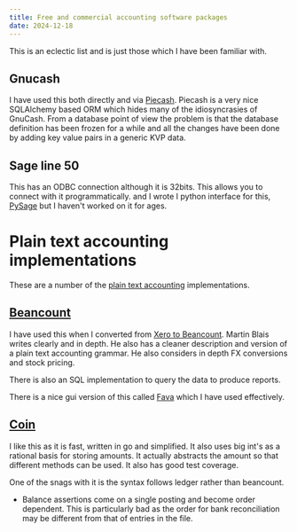 ```yaml
---
title: Free and commercial accounting software packages
date: 2024-12-18
---
```


This is an eclectic list and is just those which I have been familiar with.

## Gnucash

I have used this both directly and via [Piecash](https://github.com/sdementen/piecash).  Piecash is a very nice SQLAlchemy based ORM which hides many of the idiosyncrasies of GnuCash.  From a database point of view the problem is that the database definition has been frozen for a while and all the changes have been done by adding key value pairs in a generic KVP data.

## Sage line 50

This has an ODBC connection although it is 32bits.  This allows you to connect with it 
programmatically.
and I wrote I python interface for this, [PySage](https://github.com/drummonds/pySage50) but I haven't worked on it for ages.

# Plain text accounting implementations

These are a number of the [plain text accounting](/afp/plain-text-accounting/) implementations.  

## [Beancount](https://beancount.github.io/)

I have used this when I converted from [Xero to Beancount](posts/2019-05-29-conversion-from-xero-to-beancount/).  Martin Blais writes clearly
and in depth.  He also has a cleaner description and version of a plain text accounting grammar.
He also considers in depth FX conversions and stock pricing.

There is also an SQL implementation to query the data to produce reports.

There is a nice gui version of this called [Fava](https://github.com/beancount/fava) which I have used effectively.

## [Coin](https://github.com/mkobetic/coin)

I like this as it is fast, written in go and simplified.  It also uses big int's as a rational 
basis for storing amounts.  It actually abstracts the amount so that different methods can be used.
It also has good test coverage.

One of the snags with it is the syntax follows ledger rather than beancount. 
- Balance assertions come on a single posting and become order dependent.  This is 
particularly bad as the order for bank reconciliation may be different from that of entries in the file.
